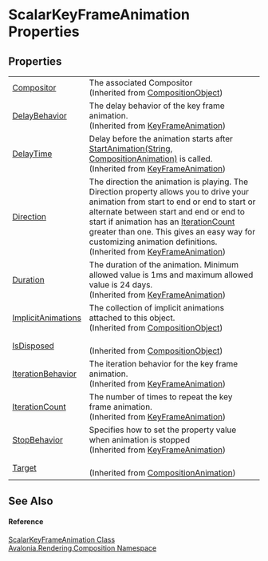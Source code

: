 # ScalarKeyFrameAnimation Properties




## Properties
<table>
<tr>
<td><a href="P_Avalonia_Rendering_Composition_CompositionObject_Compositor">Compositor</a></td>
<td>The associated Compositor<br />(Inherited from <a href="T_Avalonia_Rendering_Composition_CompositionObject">CompositionObject</a>)</td>
</tr>
<tr>
<td><a href="P_Avalonia_Rendering_Composition_Animations_KeyFrameAnimation_DelayBehavior">DelayBehavior</a></td>
<td>The delay behavior of the key frame animation.<br />(Inherited from <a href="T_Avalonia_Rendering_Composition_Animations_KeyFrameAnimation">KeyFrameAnimation</a>)</td>
</tr>
<tr>
<td><a href="P_Avalonia_Rendering_Composition_Animations_KeyFrameAnimation_DelayTime">DelayTime</a></td>
<td>Delay before the animation starts after <a href="M_Avalonia_Rendering_Composition_CompositionObject_StartAnimation">StartAnimation(String, CompositionAnimation)</a> is called.<br />(Inherited from <a href="T_Avalonia_Rendering_Composition_Animations_KeyFrameAnimation">KeyFrameAnimation</a>)</td>
</tr>
<tr>
<td><a href="P_Avalonia_Rendering_Composition_Animations_KeyFrameAnimation_Direction">Direction</a></td>
<td>The direction the animation is playing. The Direction property allows you to drive your animation from start to end or end to start or alternate between start and end or end to start if animation has an <a href="P_Avalonia_Rendering_Composition_Animations_KeyFrameAnimation_IterationCount">IterationCount</a> greater than one. This gives an easy way for customizing animation definitions.<br />(Inherited from <a href="T_Avalonia_Rendering_Composition_Animations_KeyFrameAnimation">KeyFrameAnimation</a>)</td>
</tr>
<tr>
<td><a href="P_Avalonia_Rendering_Composition_Animations_KeyFrameAnimation_Duration">Duration</a></td>
<td>The duration of the animation. Minimum allowed value is 1ms and maximum allowed value is 24 days.<br />(Inherited from <a href="T_Avalonia_Rendering_Composition_Animations_KeyFrameAnimation">KeyFrameAnimation</a>)</td>
</tr>
<tr>
<td><a href="P_Avalonia_Rendering_Composition_CompositionObject_ImplicitAnimations">ImplicitAnimations</a></td>
<td>The collection of implicit animations attached to this object.<br />(Inherited from <a href="T_Avalonia_Rendering_Composition_CompositionObject">CompositionObject</a>)</td>
</tr>
<tr>
<td><a href="P_Avalonia_Rendering_Composition_CompositionObject_IsDisposed">IsDisposed</a></td>
<td><br />(Inherited from <a href="T_Avalonia_Rendering_Composition_CompositionObject">CompositionObject</a>)</td>
</tr>
<tr>
<td><a href="P_Avalonia_Rendering_Composition_Animations_KeyFrameAnimation_IterationBehavior">IterationBehavior</a></td>
<td>The iteration behavior for the key frame animation.<br />(Inherited from <a href="T_Avalonia_Rendering_Composition_Animations_KeyFrameAnimation">KeyFrameAnimation</a>)</td>
</tr>
<tr>
<td><a href="P_Avalonia_Rendering_Composition_Animations_KeyFrameAnimation_IterationCount">IterationCount</a></td>
<td>The number of times to repeat the key frame animation.<br />(Inherited from <a href="T_Avalonia_Rendering_Composition_Animations_KeyFrameAnimation">KeyFrameAnimation</a>)</td>
</tr>
<tr>
<td><a href="P_Avalonia_Rendering_Composition_Animations_KeyFrameAnimation_StopBehavior">StopBehavior</a></td>
<td>Specifies how to set the property value when animation is stopped<br />(Inherited from <a href="T_Avalonia_Rendering_Composition_Animations_KeyFrameAnimation">KeyFrameAnimation</a>)</td>
</tr>
<tr>
<td><a href="P_Avalonia_Rendering_Composition_Animations_CompositionAnimation_Target">Target</a></td>
<td><br />(Inherited from <a href="T_Avalonia_Rendering_Composition_Animations_CompositionAnimation">CompositionAnimation</a>)</td>
</tr>
</table>

## See Also


#### Reference
<a href="T_Avalonia_Rendering_Composition_ScalarKeyFrameAnimation">ScalarKeyFrameAnimation Class</a>  
<a href="N_Avalonia_Rendering_Composition">Avalonia.Rendering.Composition Namespace</a>  
